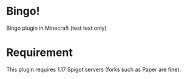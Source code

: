 # Bingo!

Bingo plugin in Minecraft
(test text only)

# Requirement

This plugin requires 1.17 Spigot servers (forks such as Paper are fine).
